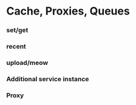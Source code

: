 Cache, Proxies, Queues
=========================

### set/get

### recent

### upload/meow

### Additional service instance

### Proxy
